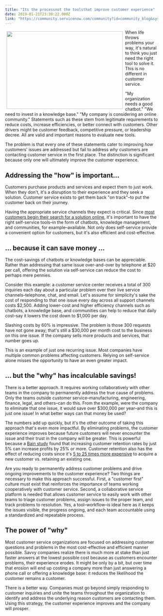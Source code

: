 ```yaml
---
title: "Its the processnot the toolsthat improve customer experience"
date: 2019-01-21T23:39:22.000Z
link: "https://community.servicenow.com/community?id=community_blog&sys_id=62c7a68bdbcbab006c1c02d5ca961998"
---
```

<p style="text-align: left;"><img style="padding: 5px;" src="48a62283dbcbab006c1c02d5ca961965.iix" width="383" height="255" align="left" />When life throws problems your way, it&#39;s natural to think you just need the right tool to solve it. This is no different in customer service.</p>
<p>&#34;My organization needs a good chatbot.&#34; &#34;We need to invest in a knowledge base.&#34; &#34;My company is considering an online community.&#34; Statements such as these stem from legitimate requirements to reduce costs, increase efficiencies, or better connect with customers. Other drivers might be customer feedback, competitive pressure, or leadership decree. All are valid and important reasons to evaluate new tools.</p>
<p>The problem is that every one of these statements cater to improving <em>how</em> customers&#39; issues are addressed but fail to address <em>why</em> customers are contacting customer service in the first place. The distinction is significant because only one will ultimately improve the customer experience.</p>
<h2>Addressing the &#34;how&#34; is important...</h2>
<p>Customers purchase products and services and expect them to just work. When they don&#39;t, it&#39;s a disruption to their experience and they seek a solution. Customer service exists to get them back &#34;on track&#34;–to put the customer back on their journey.</p>
<p>Having the appropriate service channels they expect is critical. Since <a href="https://go.forrester.com/blogs/top-customer-service-trends-for-2018/" target="_blank" rel="noopener noreferrer nofollow">most customers begin their search for a solution online</a>, it&#39;s important to have the right self-service tools–in the form of chatbots, knowledge management, and communities, for example–available. Not only does self-service provide a convenient option for customers, but it&#39;s also efficient and cost-effective.</p>
<h2>... because it can save money ...</h2>
<p>The cost-savings of chatbots or knowledge bases can be appreciable. Rather than addressing that same issue over-and-over by telephone at $20 per call, offering the solution via self-service can reduce the cost to perhaps mere pennies.</p>
<p>Consider this example: a customer service center receives a total of 300 inquiries each day about a particular problem over their live service channels–telephone, chat, and email. Let&#39;s assume for simplicity&#39;s sake the cost of responding to that one issue every day across all support channels costs $2,500. Adding lower-cost and higher efficiency channels such as chatbots, a knowledge base, and communities can help to reduce that daily cost–say it lowers the cost down to $1,000 per day.</p>
<p>Slashing costs by 60% is impressive. The problem is those 300 requests have not gone away; that&#39;s still a $30,000 per month cost to the business on this one issue. If the company sells more products and services, that number goes up.</p>
<p>This is an example of just one recurring issue. Most companies have multiple common problems affecting customers. Relying on self-service alone misses the opportunity to have an even greater impact.</p>
<h2>… but the &#34;why&#34; has incalculable savings!</h2>
<p>There is a better approach. It requires working collaboratively with other teams in the company to permanently address the true cause of problems. Only the teams outside customer service–manufacturing, engineering, finance, legal, and others–can do this. From the example, were the company to eliminate that one issue, it would save over $300,000 per year–and this is just one issue! In what better ways can that money be used?</p>
<p>The numbers add up quickly, but it&#39;s the other outcome of taking this approach that&#39;s even more impactful. By eliminating problems, the customer experience improves because future customers will never encounter the issue and their trust in the company will be greater. This is powerful because a <a href="http://www2.bain.com/Images/BB_Prescription_cutting_costs.pdf" target="_blank" rel="noopener noreferrer nofollow">Bain study</a> found that increasing customer retention rates by just 5% can increase profits by 25% or more. Customer retention also has the effect of reducing costs since it&#39;s <a href="https://hbr.org/2014/10/the-value-of-keeping-the-right-customers" target="_blank" rel="noopener noreferrer nofollow">5 to 25 times more expensive</a> to acquire a new customer vs. retaining an existing one.</p>
<p>Are you ready to permanently address customer problems and drive ongoing improvements to the customer experience? Two things are necessary to make this approach successful. First, a &#34;customer first&#34; culture must exist that reinforces the importance of teams working cooperatively with customer service. Second, a collaborative service platform is needed that allows customer service to easily work with other teams to triage customer problems, assign issues to the proper team, and track problems to resolution. Yes, a tool–workflow–is ideal here as it keeps the issues visible, the progress ongoing, and each team accountable using a standardized and repeatable process.</p>
<h2>The power of &#34;why&#34;</h2>
<p>Most customer service organizations are focused on addressing customer questions and problems in the most cost-effective and efficient manner possible. Savvy companies realize there is much more at stake than just faster answers at the lowest possible cost because as customers encounter problems, their experience erodes. It might be only by a bit, but over time that erosion will end up costing a company more than just answering a phone call or offering a knowledge base: it reduces the likelihood the customer remains a customer.</p>
<p>There is a better way. Companies must go beyond simply responding to customer inquiries and unite the teams throughout the organization to identify and address the underlying reason customers are contacting them. Using this strategy, the customer experience improves and the company will prosper.</p>